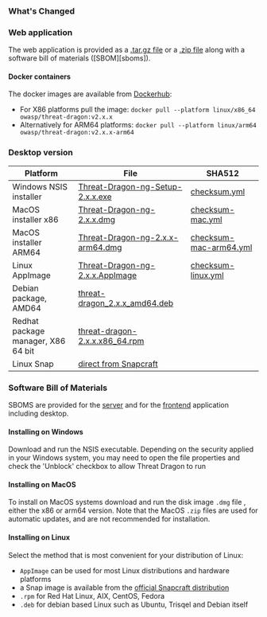 ### What's Changed

### Web application

The web application is provided as a [.tar.gz file][tar] or a [.zip file][zip] along with a software bill of materials ([SBOM][sboms]).

#### Docker containers

The docker images are available from [Dockerhub][docker]:

* For X86 platforms pull the image: `docker pull --platform linux/x86_64 owasp/threat-dragon:v2.x.x`
* Alternatively for ARM64 platforms: `docker pull --platform linux/arm64 owasp/threat-dragon:v2.x.x-arm64`

### Desktop version

|Platform | File | SHA512 |
|-- | -- | -- |
|Windows NSIS installer | [Threat-Dragon-ng-Setup-2.x.x.exe][exe] | [checksum.yml][execs] |
|MacOS installer x86 | [Threat-Dragon-ng-2.x.x.dmg][dmg] | [checksum-mac.yml][dmgcs] |
|MacOS installer ARM64 | [Threat-Dragon-ng-2.x.x-arm64.dmg][dmgarm64] | [checksum-mac-arm64.yml][dmgcsarm64] |
|Linux AppImage | [Threat-Dragon-ng-2.x.x.AppImage][app] | [checksum-linux.yml][appcs] |
|Debian package, AMD64 | [threat-dragon_2.x.x_amd64.deb][deb] |  |
|Redhat package manager, X86 64 bit | [threat-dragon-2.x.x.x86_64.rpm][rpm] |  |
|Linux Snap | [direct from Snapcraft][snap] |  |

### Software Bill of Materials

SBOMS are provided for the [server][server] and for the [frontend][frontend] application including desktop.

#### Installing on Windows

Download and run the NSIS executable. Depending on the security applied in your Windows system,
you may need to open the file properties and check the 'Unblock' checkbox to allow Threat Dragon to run

#### Installing on MacOS

To install on MacOS systems download and run the disk image `.dmg` file , either the x86 or arm64 version.
Note that the MacOS `.zip` files are used for automatic updates, and are not recommended for installation.

#### Installing on Linux

Select the method that is most convenient for your distribution of Linux:

- `AppImage` can be used for most Linux distributions and hardware platforms
- a Snap image is available from the [official Snapcraft distribution][snap]
- `.rpm` for Red Hat Linux, AIX, CentOS, Fedora
- `.deb` for debian based Linux such as Ubuntu, Trisqel and Debian itself

[app]: https://github.com/OWASP/threat-dragon/releases/download/v2.x.x/Threat-Dragon-ng-2.x.x.AppImage
[appcs]: https://github.com/OWASP/threat-dragon/releases/download/v2.x.x/checksum-linux.yml
[deb]: https://github.com/OWASP/threat-dragon/releases/download/v2.x.x/threat-dragon_2.x.x_amd64.deb
[dmg]: https://github.com/OWASP/threat-dragon/releases/download/v2.x.x/Threat-Dragon-ng-2.x.x.dmg
[dmgarm64]: https://github.com/OWASP/threat-dragon/releases/download/v2.3.0/Threat-Dragon-ng-2.x.x-arm64.dmg
[dmgcs]: https://github.com/OWASP/threat-dragon/releases/download/v2.x.x/checksum-mac.yml
[dmgcsarm64]: https://github.com/OWASP/threat-dragon/releases/download/v2.x.x/checksum-mac-arm64.yml
[docker]: https://hub.docker.com/r/owasp/threat-dragon
[exe]: https://github.com/OWASP/threat-dragon/releases/download/v2.x.x/Threat-Dragon-ng-Setup-2.x.x.exe
[execs]: https://github.com/OWASP/threat-dragon/releases/download/v2.x.x/checksum.yml
[frontend]: https://github.com/OWASP/threat-dragon/releases/download/v2.x.x/sboms.zip
[rpm]: https://github.com/OWASP/threat-dragon/releases/download/v2.x.x/threat-dragon-2.x.x.x86_64.rpm
[server]: https://github.com/OWASP/threat-dragon/releases/download/v2.x.x/sboms-server.zip
[snap]: https://snapcraft.io/threat-dragon
[tar]: https://github.com/OWASP/threat-dragon/archive/refs/tags/v2.x.x.tar.gz
[zip]: https://github.com/OWASP/threat-dragon/archive/refs/tags/v2.x.x.zip

